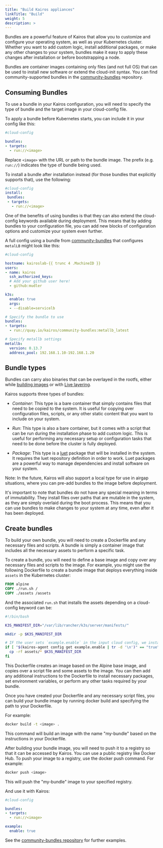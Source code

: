 ```yaml
---
title: "Build Kairos appliances"
linkTitle: "Build"
weight: 5
description: >
---
```



Bundles are a powerful feature of Kairos that allow you to customize and configure your operating system, as well as your Kubernetes cluster. Whether you want to add custom logic, install additional packages, or make any other changes to your system, bundles make it easy to apply these changes after installation or before bootstrapping a node.

Bundles are container images containing only files (and not full OS) that can be used to install new software or extend the cloud-init syntax. You can find community-supported bundles in the [community-bundles](https://github.com/kairos-io/community-bundles) repository.

## Consuming Bundles

To use a bundle in your Kairos configuration, you will need to specify the type of bundle and the target image in your cloud-config file.

To apply a bundle before Kubernetes starts, you can include it in your config like this:

```yaml
#cloud-config

bundles:
- targets:
  - run://<image>
```

Replace `<image>` with the URL or path to the bundle image. The prefix (e.g. `run://`) indicates the type of bundle being used.

To install a bundle after installation instead (for those bundles that explicitly supports that), use the following:

```yaml
#cloud-config
install:
 bundles:
 - targets:
   - run://<image>
```

One of the benefits of using bundles is that they can also extend the cloud-config keywords available during deployment. This means that by adding bundles to your configuration file, you can add new blocks of configuration options and customize your system even further.

A full config using a bundle from [community-bundles](https://github.com/kairos-io/community-bundles) that configures `metalLB` might look like this:

```yaml
#cloud-config

hostname: kairoslab-{{ trunc 4 .MachineID }}
users:
- name: kairos
  ssh_authorized_keys:
  # Add your github user here!
  - github:mudler

k3s:
  enable: true
  args:
  - --disable=servicelb

# Specify the bundle to use
bundles:
- targets:
  - run://quay.io/kairos/community-bundles:metallb_latest

# Specify metallb settings
metallb:
  version: 0.13.7
  address_pool: 192.168.1.10-192.168.1.20
```

## Bundle types

Bundles can carry also binaries that can be overlayed in the rootfs, either while [building images](/docs/advanced/build) or with [Live layering](https://kairos.io/docs/advanced/livelayering/).


Kairos supports three types of bundles:

- *Container*: This type is a bare container that simply contains files that need to be copied to the system. It is useful for copying over configuration files, scripts, or any other static content that you want to include on your system.

- *Run*: This type is also a bare container, but it comes with a script that can be run during the installation phase to add custom logic. This is useful for performing any necessary setup or configuration tasks that need to be done before the cluster is fully deployed.

- *Package*: This type is a [luet](https://luet.io) package that will be installed in the system. It requires the luet repository definition in order to work. Luet packages are a powerful way to manage dependencies and install software on your system.

Note: In the future, Kairos will also support a local type for use in airgap situations, where you can pre-add bundles to the image before deployment.

It's important to note that bundles do not have any special meaning in terms of immutability. They install files over paths that are mutable in the system, as they are simply overlaid during the boot process. This means that you can use bundles to make changes to your system at any time, even after it has been deployed.


## Create bundles

To build your own bundle, you will need to create a Dockerfile and any necessary files and scripts. A bundle is simply a container image that includes all the necessary assets to perform a specific task.

To create a bundle, you will need to define a base image and copy over any necessary files and scripts to the image. For example, you might use the following Dockerfile to create a bundle image that deploys everything inside `assets` in the Kubernetes cluster:

```Dockerfile
FROM alpine
COPY ./run.sh /
COPY ./assets /assets
```

And the associated `run.sh` that installs the assets depending on a cloud-config keyword can be:

```bash
#!/bin/bash

K3S_MANIFEST_DIR="/var/lib/rancher/k3s/server/manifests/"

mkdir -p $K3S_MANIFEST_DIR

# IF the user sets `example.enable` in the input cloud config, we install our assets
if [ "$(kairos-agent config get example.enable | tr -d '\n')" == "true" ]; then
  cp -rf assets/* $K3S_MANIFEST_DIR
fi
```

This Dockerfile creates an image based on the Alpine base image, and copies over a script file and some assets to the image. 
You can then add any additional instructions to the Dockerfile to install necessary packages, set environment variables, or perform any other tasks required by your bundle.

Once you have created your Dockerfile and any necessary script files, you can build your bundle image by running docker build and specifying the path to your Dockerfile. 

For example:

```bash
docker build -t <image> .
```

This command will build an image with the name "my-bundle" based on the instructions in your Dockerfile.

After building your bundle image, you will need to push it to a registry so that it can be accessed by Kairos. You can use a public registry like Docker Hub. To push your image to a registry, use the docker push command. For example:

```bash
docker push <image>
```

This will push the "my-bundle" image to your specified registry.

And use it with Kairos:

```yaml
#cloud-config

bundles:
- targets:
  - run://<image>

example:
  enable: true
```

See the [community-bundles repository](https://github.com/kairos-io/community-bundles) for further examples.
